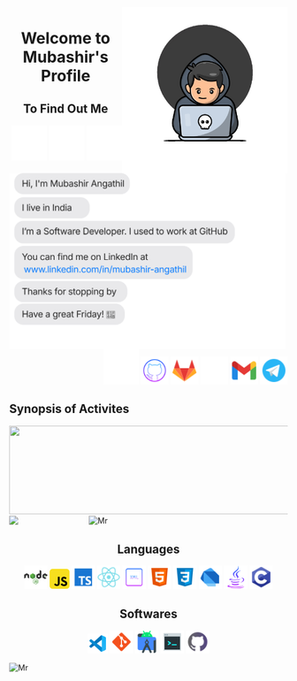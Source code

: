 <!--Section 1  -->
<img src='./Assets/hacker-thinking-about-code.gif' alt='coding....' width='300' align='right' />
<!-- <img src='./Assets/happy-hacker.gif' alt='coding....' width='400' align='right' /> -->
<h1 align='center'> Welcome to Mubashir's Profile</h1>
<img src="https://github.com/MubashirAngathil/typing-intro/blob/main/chat.svg" width="500"  align='left'>

<!--Section 2  -->
<h2 align='center'>To Find Out Me</h2>
<p align='right'>
  <img src='/Assets/animation/linkedin.gif' width='64px' height='64px'/>
  <img src='/Assets/animation/instagram.gif' width='64px' height='64px'/>
  <img src='/Assets/animation/twitter.gif' width='64px' height='64px'/>
  <img src='/Assets/animation/whatsapp (1).gif' width='64px' height='64px'/>
  <img src='/Assets/normal/icons8-github-64.png' width='50px' height='50px'/>
  <img src='/Assets/normal/icons8-gitlab-48.png' width='50px' height='50=px'/>
  <img src='/Assets/normal/icons8-dev-64.png' width='50px' height='50px'/>
  <img src='/Assets/normal/icons8-gmail-48.png' width='50px' height='50px'/>
  <img src='/Assets/normal/icons8-telegram-app-48.png' width='50px' height='50px'/>
 </p>

<!-- section 3  -->
<h2>Synopsis of Activites</h2>
<img width='1000' height='160'  src="https://github-readme-streak-stats.herokuapp.com?user=MubashirAngathil&count_private=true&show_icons=true&theme=dark&date_format=M%20j%5B%2C%20Y%5D&background=000000&stroke=045E61&ring=18CABF&fire=07DDD6&currStreakNum=FFFFFF&currStreakLabel=00DDD5&border=FFFFF&dates=0CAB31&hide_border=true" >
<img align='right' width='360' src="https://github-readme-stats.vercel.app/api/top-langs/?username=MubashirAngathil&count_private=true&layout=compact&theme=vision-friendly-dark&hide_border=true" alt="Mr" />
<img width='430' src="https://github-readme-stats.vercel.app/api?username=MubashirAngathil&count_private=true&show_icons=true&theme=chartreuse-dark&background=000000&hide_border=true">


<!--Section 4 -->
<h2 align='center'>Languages</h2>
<p align='center'>
  <img src='/Assets/3d/nodejs.png' width='42px' height='42px'/>
  <img src='/Assets/3d/javascript.png' width='36px' height='36px'/>
  <img src='/Assets/normal/icons8-typescript-48.png' width='42px' height='42px'/>
  <img src='/Assets/normal/icons8-react-native-48.png' width='42px' height='42px'/>
  <img src='/Assets/normal/icons8-xml-64.png' width='42px' height='42px'/>
  <img src='/Assets/normal/icons8-html-5-48.png' width='42px' height='42px'/>
  <img src='/Assets/normal/icons8-css3-48.png' width='42px' height='42px'/>
  <img src='/Assets/normal/icons8-dart-48.png' width='42px' height='42px'/>
  <img src='/Assets/normal/icons8-java-64.png' width='42px' height='42px'/>
  <img src='/Assets/normal/icons8-c-programming-48.png' width='42px' height='42px'/>
</p>

<!--Section 5 -->
<h2 align='center'>Softwares</h2>
<p align='center'>
  <img src='/Assets/normal/icons8-visual-studio-code-2019-48.png' width='36px' height='36px'/>
  <img src='/Assets/normal/icons8-git-48.png' width='42px' height='42px'/>
  <img src='/Assets/normal/icons8-android-studio-48.png' width='42px' height='42px'/>
  <img src='/Assets/normal/icons8-console-48.png' width='42px' height='42px'/>
  <img src='/Assets/normal/icons8-github-48.png' width='42px' height='42px'/>
</p>
<!--Section 6 -->
<img  src="https://activity-graph.herokuapp.com/graph?username=MubashirAngathil&theme=react-dark&hide_border=true" alt="Mr" /> 
